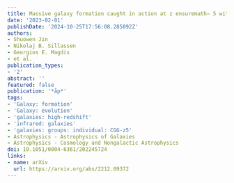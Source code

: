 ```yaml
---
title: Massive galaxy formation caught in action at z ensuremath∼ 5 with JWST
date: '2023-02-01'
publishDate: '2024-10-25T17:56:08.285892Z'
authors:
- Shuowen Jin
- Nikolaj B. Sillassen
- Georgios E. Magdis
- et al.
publication_types:
- '2'
abstract: ''
featured: false
publication: '*åp*'
tags:
- 'Galaxy: formation'
- 'Galaxy: evolution'
- 'galaxies: high-redshift'
- 'infrared: galaxies'
- 'galaxies: groups: individual: CGG-z5'
- Astrophysics - Astrophysics of Galaxies
- Astrophysics - Cosmology and Nongalactic Astrophysics
doi: 10.1051/0004-6361/202245724
links:
- name: arXiv
  url: https://arxiv.org/abs/2212.09372
---
```

